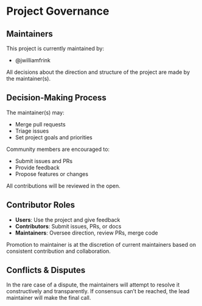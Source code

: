 # Project Governance

## Maintainers

This project is currently maintained by:

- @jwilliamfrink

All decisions about the direction and structure of the project are made by the maintainer(s).

## Decision-Making Process

The maintainer(s) may:
- Merge pull requests
- Triage issues
- Set project goals and priorities

Community members are encouraged to:
- Submit issues and PRs
- Provide feedback
- Propose features or changes

All contributions will be reviewed in the open.

## Contributor Roles

- **Users**: Use the project and give feedback
- **Contributors**: Submit issues, PRs, or docs
- **Maintainers**: Oversee direction, review PRs, merge code

Promotion to maintainer is at the discretion of current maintainers based on consistent contribution and collaboration.

## Conflicts & Disputes

In the rare case of a dispute, the maintainers will attempt to resolve it constructively and transparently. If consensus can’t be reached, the lead maintainer will make the final call.
